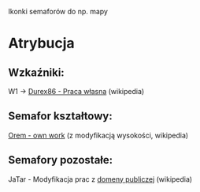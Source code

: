 Ikonki semaforów do np. mapy

# Atrybucja

## Wzkaźniki: 
W1 -> [Durex86 - Praca własna](https://commons.wikimedia.org/wiki/File:W_1_Wska%C5%BAnik_usytuowania.svg) (wikipedia)

## Semafor kształtowy: 
[Orem - own work](https://commons.wikimedia.org/wiki/File:PKP_Sr1.svg) (z modyfikacją wysokości, wikipedia) 

## Semafory pozostałe: 
JaTar - Modyfikacja prac z [domeny publiczej](https://commons.wikimedia.org/wiki/Category:Sygnalizatory_SVG) (wikipedia)
